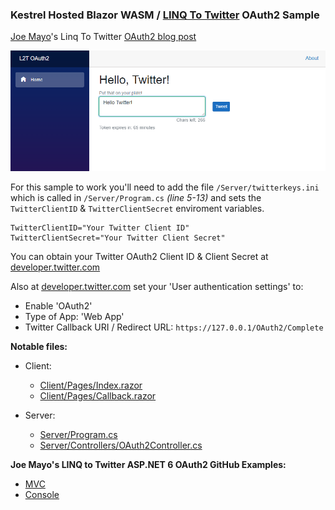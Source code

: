 ### Kestrel Hosted Blazor WASM / [LINQ To Twitter](https://github.com/JoeMayo/LinqToTwitter) OAuth2 Sample ###

[Joe Mayo](https://github.com/JoeMayo)'s Linq To Twitter [OAuth2 blog post](https://joemayo.medium.com/using-oauth-2-0-with-linq-to-twitter-eac6d9035084)

![Screenshot](img/lt2oauth2.png)

For this sample to work you'll need to add the file `/Server/twitterkeys.ini` which is called in `/Server/Program.cs` *(line 5-13)* and sets the `TwitterClientID` & `TwitterClientSecret` enviroment variables.

    TwitterClientID="Your Twitter Client ID"
    TwitterClientSecret="Your Twitter Client Secret"

You can obtain your Twitter OAuth2 Client ID & Client Secret at [developer.twitter.com](https://developer.twitter.com/)

Also at [developer.twitter.com](https://developer.twitter.com/) set your 'User authentication settings' to:

 * Enable 'OAuth2'
 * Type of App: 'Web App'
 * Twitter Callback URI / Redirect URL: `https://127.0.0.1/OAuth2/Complete`

**Notable files:**

  * Client:
    * [Client/Pages/Index.razor](LINQ_To_Twitter_OAuth2_Sample/Client/Pages/Index.razor)
    * [Client/Pages/Callback.razor](LINQ_To_Twitter_OAuth2_Sample/Client/Pages/Callback.razor)

  * Server:
    * [Server/Program.cs](LINQ_To_Twitter_OAuth2_Sample/Server/Program.cs)
    * [Server/Controllers/OAuth2Controller.cs](LINQ_To_Twitter_OAuth2_Sample/Server/Controllers/OAuth2Controller.cs)

**Joe Mayo's LINQ to Twitter ASP.NET 6 OAuth2 GitHub Examples:**

 * [MVC](https://github.com/JoeMayo/LinqToTwitter/tree/main/Samples/LinqToTwitter6/ASP.NET/LinqToTwitter.MVC.CSharp)
 * [Console](https://github.com/JoeMayo/LinqToTwitter/tree/main/Samples/LinqToTwitter6/Console/ConsoleDemo.CSharp)
